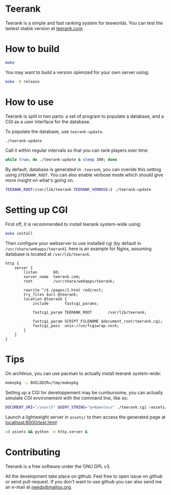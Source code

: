 Teerank
=======

Teerank is a simple and fast ranking system for teeworlds.  You can
test the lastest stable version at [teerank.com](http://teerank.com/).

How to build
============

```bash
make
```

You may want to build a version opimized for your own server using:

```bash
make -B release
```

How to use
==========

Teerank is split in two parts: a set of program to populate a database,
and a CGI as a user interface for the database.

To populate the database, use `teerank-update`.

```bash
./teerank-update
```

Call it within regular intervals so that you can rank players over time:

```bash
while true; do ./teerank-update & sleep 300; done
```

By default, database is generated in `.teerank`, you can overide this
setting using `$TEERANK_ROOT`.  You can also enable verbose mode which
should give more insight on what's going on.

```bash
TEERANK_ROOT=/var/lib/teerank TEERANK_VERBOSE=1 ./teerank-update
```

Setting up CGI
==============

First off, it is recommended to install teerank system-wide using:

```bash
make install
```

Then configure your webserver to use installed cgi (by default in
`/usr/share/webapps/teerank`).  here is an example for Nginx, assuming
database is located at `/var/lib/teerank`.

```
http {
	server {
		listen       80;
		server_name  teerank.com;
		root         /usr/share/webapps/teerank;

		rewrite ^/$ /pages/1.html redirect;
		try_files $uri @teerank;
		location @teerank {
			include       fastcgi_params;

			fastcgi_param TEERANK_ROOT       /var/lib/teerank;

			fastcgi_param SCRIPT_FILENAME $document_root/teerank.cgi;
			fastcgi_pass  unix:/run/fcgiwrap.sock;
		}
	}
}
```

Tips
====

On archlinux, you can use pacman to actually install teerank
system-wide:

```bash
makepkg -i BUILDDIR=/tmp/makepkg
```

Setting up a CGI for developpement may be cumbursome, you can actually
simulate CGI environement with the command line, like so:

```bash
DOCUMENT_URI="/search" QUERY_STRING="q=Nameless" ./teerank.cgi >assets/test.html
```

Launch a lightweight server in `assets/` to then access the generated
page at [localhost:8000/test.html](http://localhost:8000/test.html):

```bash
cd assets && python -m http.server &
```

Contributing
============

Teerank is a free software under the GNU GPL v3.

All the development take place on github.  Feel free to open issue on
github or send pull-request.  If you don't want to use github you can
also send me an e-mail at needs@mailoo.org.
